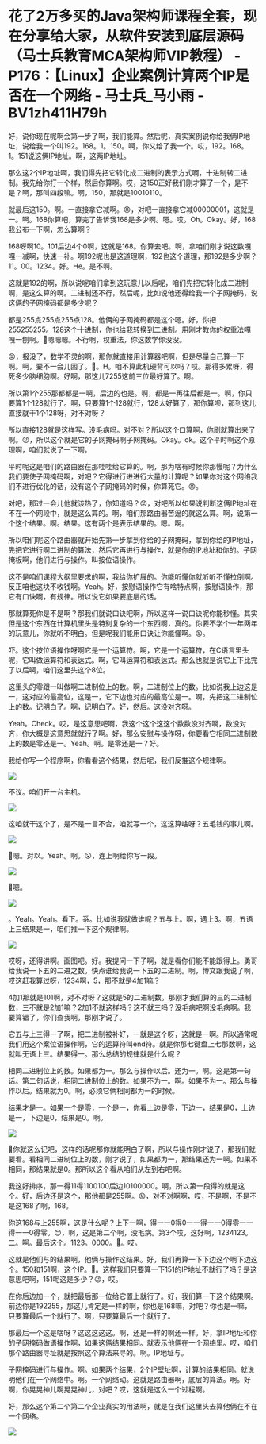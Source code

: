 # 花了2万多买的Java架构师课程全套，现在分享给大家，从软件安装到底层源码（马士兵教育MCA架构师VIP教程） - P176：【Linux】企业案例计算两个IP是否在一个网络 - 马士兵_马小雨 - BV1zh411H79h

好，说你现在呢啊会第一步了啊，我们能算。然后呢，真实案例说你给我俩IP地址，说给我一个叫192。168。1。150。啊，你又给了我一个。哎，192。168。1。151说这俩IP地址。啊，这两IP地址。

那么这2个IP地址啊，我们得先把它转化成二进制的表示方式啊，十进制转二进制。我先给你打一个样，然后你算啊。哎，这150正好我们刚才算了一个，是不是？啊，那叫四段嘛。啊，150，那就是10010110。

就最后这150。啊。一直接拿它减啊。😡，对吧一直接拿它减00000001，这就是一。啊。168你算吧，算完了告诉我168是多少啊。嗯。哎。Oh。Okay。好，168我公布一下啊，怎么算啊？

168呀啊10。101后边4个0啊，这就是168。你算去吧。啊，拿咱们刚才说这数嘎嘎一减啊，快速一补。啊192呢也是这道理啊，192也这个道理，那192是多少啊？11。00。1234。好。He。是不啊。

这就是192的啊，所以说呢咱们拿到这玩意儿以后呢，咱们先把它转化成二进制啊，是这么算的啊。二进制还不行，然后呢，比如说他还得给我一个子网掩码，说这俩的子网掩码都是多少呢？

都是255点255点255点128。他俩的子网掩码都是这个嗯。好，你把255255255。128这个十进制，你也给我转换到二进制。用刚才教你的权重法嘎嘎一刨啊。🤧嗯嗯嗯。不行啊，权重法，你这数学你没没。

😡，报没了，数学不灵的啊，那你就直接用计算器吧啊，但是尽量自己算一下啊。啊，要不一会儿困了。🤧。H。咱不算此机硬背可以吗？哎。那得多累呀，得死多少脑细胞啊。好啊，那这儿7255这前三位最好算了。啊。

所以第1个255那都都是一啊，后边的也是。啊，都是一再往后都是一。啊，你只要算1个128就行了。啊，只要算1个128就行，128太好算了，那你算呗，那到这儿直接就干1个128呀，对不对呀？

所以直接128就是这样写。没毛病吗。对不对？所以这个口算啊，你刷就算出来了啊。😡，所以这个就是它的子网掩码啊子网掩码。Okay。ok。这个平时啊这个原理啊，咱们就说了一下啊。

平时呢这是咱们的路由器在那哇哇给它算的。啊，那为啥有时候你那慢呢？为什么我们要使子网掩码啊，对吧？它得进行进进行大量的计算呢？如果你对这个网络我们不进行优化的话，没有这个子网掩码的时候，你算死它。😡。

对吧，那过一会儿他就该热了，你知道吗？😡，对吧所以如果说判断这俩IP地址在不在一个网段中，就是这么算的。啊，咱们那路由器苦逼的就这么算。啊，说第一个这个结果。啊。结果。这有两个是表示结果的。嗯。啊。

所以咱们呢这个路由器就开始先第一步拿到你给的子网掩码，拿到你给的IP地址，先把它进行啊二进制的算法，然后它再进行与操作，就是你的IP地址和你的。子网掩板啊，他们进行与操作。叫按位语操作。

这不是咱们课程大纲里要求的啊，我给你扩展的。你能听懂你就听听不懂拉倒啊。反正咱也这块不收钱啊。Yeah。好，按慰语操作它有啥特点啊，按慰语操作，那它有口诀啊，有规律。所以说它如果要底层的话。

那就算死你是不是啊？那我们就说口诀吧啊，所以这样一说口诀呢你能秒懂。其实但是这个东西在计算机里头是特别复杂的一个东西啊，真的。你要不学个一年两年的玩意儿，你就听不明白。但是呢我们能用口诀让你能懂啊。😡。

吓。这个按位语操作呀啊它是一个运算符。啊，它是一个运算符，在C语言里头呢，它叫做运算符和表达式。啊，它叫运算符和表达式。那么也就是说它上下比完了以后啊，咱们这里头这个8位。

这里头的零跟一叫做啊二进制位上的数。啊，二进制位上的数。比如说我上边这是一，这对应的最高位，这是一，它下边也对应的最高位是一。啊，先把这二进制位上的数。记明白了。啊，记明白了。好，然后。这没对齐呀。

Yeah。Check。哎，是这意思吧啊，我这个这个这这个数数没对齐啊，数没对齐，你大概是这意思就就行了啊。好，那么安慰与操作呀，你要看它相同二进制数上的数是零还是一。Yeah。啊。是零还是一？好。

我给你写一个程序啊，你看看这个结果，然后呢，我们反推这个规律啊。

![](img/47dbfe62a4c3a1bccc0cbdfdc54bba1a_1.png)

不议。咱们开一台主机。

![](img/47dbfe62a4c3a1bccc0cbdfdc54bba1a_3.png)

这咱就干这个了，是不是一言不合，咱就写一个，这这算啥呀？五毛钱的事儿啊。

![](img/47dbfe62a4c3a1bccc0cbdfdc54bba1a_5.png)

🤧嗯。对以。Yeah。啊。😮，连上啊给你写一段。

![](img/47dbfe62a4c3a1bccc0cbdfdc54bba1a_7.png)

🤧嗯。

![](img/47dbfe62a4c3a1bccc0cbdfdc54bba1a_9.png)

。Yeah。Yeah。看下。系。比如说我就做谁呢？五与上。啊，遇上3。啊，五语上三结果是一，咱们推一下这个规律啊。



![](img/47dbfe62a4c3a1bccc0cbdfdc54bba1a_11.png)

哎呀，还得讲啊。画图吧。好。我提问一下子啊，就是看你们能不能跟得上。勇哥给我说一下五的二进之数。快点谁给我说一下五的二进制。啊，博文跟我说了啊，哎这赶我算过呀，1234啊，5，那不就是4加1嘛？

4加1那就是101啊，对不对呀？这就是5的二进制数。那刚才我们算的三的二进制数，三不就是2加1嘛？2加1不就这样吗？这不就三吗？没毛病吧啊没毛病啊。我要算错了，你们查我啊，那刚才说了。

它五与上三得一了啊，把二进制被补好，一就是这个呀，这就是一啊。所以通常呢我们用这个案位语操作啊，它的运算符叫end符。就是你那七键盘上七那数啊，这就叫无语上三。结果得一。那么总结的规律就是什么呢？

相同二进制位上的数。如果都为一。那么与操作以后。还为一。啊。这是第一句话。第二句话说，相同二进制位上的数。如果不为一。啊。如果不为一。那么与操作以后。结果就为0。啊，必须它俩相同都为一的时候。

结果才是一。如果一个是零，一个是一，你看上边是零，下边一，结果是0，上边是一，下边是0，结果是0。啊。



![](img/47dbfe62a4c3a1bccc0cbdfdc54bba1a_13.png)

🤧你就这么记吧，这样的话呢那你就能明白了啊，所以与操作刚才说了，那我们就要看。看相同二进制位上的数，刚才说了，如果都为一，那结果还为一啊。如果不相同，那结果就是0。那所以这个看从咱们从左到右吧啊。

我这好排序，那一得11得1100100后边10100000。啊，所以第一段得的就是这个。好，后边还是这个，那他都是255啊。😡，对不对啊啊，哎，不是啊，不是不是这168了啊，168。

你这168与上255啊，这是什么呢？上下一啊，得一一0得0一一得一一0得零一一得一一0得零。😊，啊，这是第二个啊，没毛病。第3个哎，这好啊，1234123。二。啊。最后这个。1123。0000。🤧。哎。

这就是他们与的结果啊，他俩与操作这结果。好，我们再算一下下边这个啊下边这个。150和151啊，这个IP。🤧。这样我们只要算一下151的IP地址不就行了吗？是这意思吧啊，151呢这是多少？😡，哎。

在你后边加一个，就把最后那一位给它置上就行了。好，我们算一下这个结果啊。前边你是192255，那这儿肯定是一样的啊，你也是168嘛，对吧？你也是一嘛，只要算最后一个就行了。啊，只要算最后一个就行了。

那最后一个这是啥呀？这这这这这。啊，还是一样的啊还一样。好，拿IP地址和你的子网掩码做语操作啊，如果这俩结果相同。就表示他俩在一个网络里。哎，咱们那个路由器寻址就是按照这个算法来寻的。啊。IP地址与。

子网掩码进行与操作。啊。如果两个结果，2个IP壁址啊，计算的结果相同。就说明他们在一个网络中。啊。一个网络动。这就是路由器啊，底层的算法。啊。好啊，你晃晃神儿啊晃晃神儿，对吧？哎，这就是这么一个过程啊。

好，那么这个第二个第二个企业真实的用法啊，就是在我们这里头去算他俩在不在一个网络。

![](img/47dbfe62a4c3a1bccc0cbdfdc54bba1a_15.png)